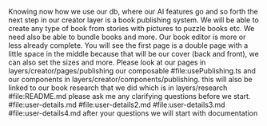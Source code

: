 Knowing now how we use our db, where our AI features go and so forth the next step in our creator layer is a book publishing system. We will be able to create any type of book from stories with pictures to puzzle books etc. We need also be able to bundle books and more. Our book editor is more or less already complete. You will see the first page is a double page with a little space in the middle because that will be our cover (back and front), we can also set the sizes and more. Please look at our pages in layers/creator/pages/publishing our composable #file:usePublishing.ts and our components in layers/creator/components/publishing. this will also be linked to our book research that we did which is in layers/research #file:README.md please ask me any clarifying questions before we start. #file:user-details.md #file:user-details2.md #file:user-details3.md #file:user-details4.md after your questions we will start with documentation